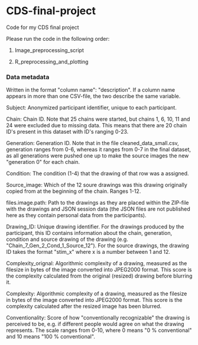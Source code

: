 # CDS-final-project
Code for my CDS final project


Please run the code in the following order:

1. Image_preprocessing_script

2. R_preprocessing_and_plotting


### Data metadata 
Written in the format "column name": "description". If a column name appears in more than one CSV-file, the two describe the same variable.

Subject: Anonymized participant identifier, unique to each participant.

Chain: Chain ID. Note that 25 chains were started, but chains 1, 6, 10, 11 and 24 were excluded due to missing data. This means that there are 20 chain ID's present in this dataset with ID's ranging 0-23.

Generation: Generation ID. Note that in the file cleaned_data_small.csv, generation ranges from 0-6, whereas it ranges from 0-7 in the final dataset, as all generations were pushed one up to make the source images the new "generation 0" for each chain. 

Condition: The condition (1-4) that the drawing of that row was a assigned.

Source_image: Which of the 12 soure drawings was this drawing originally copied from at the beginning of the chain. Ranges 1-12.

files.image.path: Path to the drawings as they are placed within the ZIP-file with the drawings and JSON session data (the JSON files are not published here as they contain personal data from the participants).

Drawing_ID: Unique drawing identifier. For the drawings produced by the participant, this ID contains information about the chain, generation, condition and source drawing of the drawing (e.g. "Chain_7_Gen_2_Cond_1_Source_12"). For the source drawings, the drawing ID takes the format "stim_x" where x is a number between 1 and 12.

Complexity_orignal: Algorithmic complexity of a drawing, measured as the filesize in bytes of the image converted into JPEG2000 format. This score is the complexity calculated from the original (resized) drawing before blurring it.

Complexity: Algorithmic complexity of a drawing, measured as the filesize in bytes of the image converted into JPEG2000 format. This score is the complexity calculated after the resized image has been blurred.

Conventionality: Score of how "conventionally recognizable" the drawing is perceived to be, e.g. if different people would agree on what the drawing represents. The scale ranges from 0-10, where 0 means "0 % conventional" and 10 means "100 % conventional".

